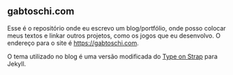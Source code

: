 ## gabtoschi.com

Esse é o repositório onde eu escrevo um blog/portfólio, onde posso colocar meus textos e linkar outros projetos, como os jogos que eu desenvolvo. O endereço para o site é https://gabtoschi.com.

O tema utilizado no blog é uma versão modificada do [Type on Strap](https://github.com/sylhare/Type-on-Strap) para Jekyll.
